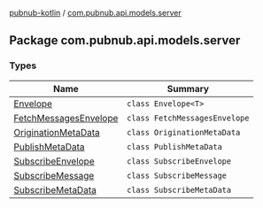 [pubnub-kotlin](../index.md) / [com.pubnub.api.models.server](./index.md)

## Package com.pubnub.api.models.server

### Types

| Name | Summary |
|---|---|
| [Envelope](-envelope/index.md) | `class Envelope<T>` |
| [FetchMessagesEnvelope](-fetch-messages-envelope/index.md) | `class FetchMessagesEnvelope` |
| [OriginationMetaData](-origination-meta-data/index.md) | `class OriginationMetaData` |
| [PublishMetaData](-publish-meta-data/index.md) | `class PublishMetaData` |
| [SubscribeEnvelope](-subscribe-envelope/index.md) | `class SubscribeEnvelope` |
| [SubscribeMessage](-subscribe-message/index.md) | `class SubscribeMessage` |
| [SubscribeMetaData](-subscribe-meta-data/index.md) | `class SubscribeMetaData` |

